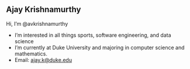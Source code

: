 ## Ajay Krishnamurthy
Hi, I’m @avkrishnamurthy
- I’m interested in all things sports, software engineering, and data science
- I’m currently at Duke University and majoring in computer science and mathematics.
- Email: ajay.k@duke.edu

<!---
avkrishnamurthy/avkrishnamurthy is a ✨ special ✨ repository because its `README.md` (this file) appears on your GitHub profile.
You can click the Preview link to take a look at your changes.
--->
